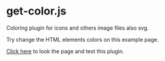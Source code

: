# get-color.js

Coloring plugin for icons and others image files also svg.

Try change the HTML elements colors on this example page.

[Click here](https://matheus-ndc.github.io/getcolor-jquery-plugin/) to look the page and test this plugin.
